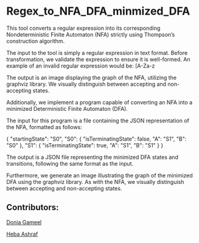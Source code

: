 # Regex_to_NFA_DFA_minmized_DFA

This tool converts a regular expression into its corresponding Nondeterministic Finite Automaton (NFA) strictly using Thompson’s construction algorithm.

The input to the tool is simply a regular expression in text format. Before transformation, we validate the expression to ensure it is well-formed. An example of an invalid regular expression would be: [A-Za-z

The output is an image displaying the graph of the NFA, utilizing the graphviz library. We visually distinguish between accepting and non-accepting states.

Additionally, we implement a program capable of converting an NFA into a minimized Deterministic Finite Automaton (DFA).

The input for this program is a file containing the JSON representation of the NFA, formatted as follows:

{
  "startingState": "S0",
  "S0": {
    "isTerminatingState": false,
    "A": "S1",
    "B": "S0"
  },
  "S1": {
    "isTerminatingState": true,
    "A": "S1",
    "B": "S1"
  }
}

The output is a JSON file representing the minimized DFA states and transitions, following the same format as the input.

Furthermore, we generate an image illustrating the graph of the minimized DFA using the graphviz library. As with the NFA, we visually distinguish between accepting and non-accepting states.

## Contributors:
[Donia Gameel](https://github.com/DoniaGameel)

[Heba Ashraf](https://github.com/hebaashraf21)

